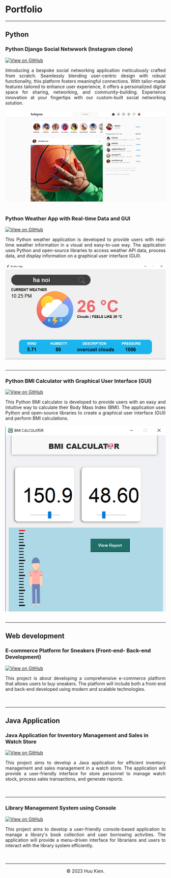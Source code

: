 # Portfolio
---
## Python

### Python Django Social Netwwork (Instagram clone)

<!-- [![Open Notebook](https://img.shields.io/badge/Jupyter-Open_Notebook-blue?logo=Jupyter)](projects/detect-food-trends-facebook.html) -->

[![View on GitHub]([https://img.shields.io/badge/GitHub-View_on_GitHub-blue?logo=GitHub)](https://github.com/HuuKienIT/Weather-App](https://github.com/thientranreal/InstagramProject))

<div style="text-align: justify">Introducing a bespoke social networking application meticulously crafted from scratch. Seamlessly blending user-centric design with robust functionality, this platform fosters meaningful connections. With tailor-made features tailored to enhance user experience, it offers a personalized digital space for sharing, networking, and community-building. Experience innovation at your fingertips with our custom-built social networking solution.</div>
<br>
<center><img src="images/instagram.png"></center>
<br>


###  Python Weather App with Real-time Data and GUI

<!-- [![Open Notebook](https://img.shields.io/badge/Jupyter-Open_Notebook-blue?logo=Jupyter)](projects/detect-food-trends-facebook.html) -->

[![View on GitHub](https://img.shields.io/badge/GitHub-View_on_GitHub-blue?logo=GitHub)](https://github.com/HuuKienIT/Weather-App)

<div style="text-align: justify">This Python weather application is developed to provide users with real-time weather information in a visual and easy-to-use way. The application uses Python and open-source libraries to access weather API data, process data, and display information on a graphical user interface (GUI).</div>
<br>
<center><img src="images/weatherapp.png"></center>
<br>

---
###  Python BMI Calculator with Graphical User Interface (GUI)

<!-- [![Open Notebook](https://img.shields.io/badge/Jupyter-Open_Notebook-blue?logo=Jupyter)](projects/detect-food-trends-facebook.html) -->
[![View on GitHub](https://img.shields.io/badge/GitHub-View_on_GitHub-blue?logo=GitHub)](https://github.com/HuuKienIT/BMI-Caculator)

<div style="text-align: justify">This Python BMI calculator is developed to provide users with an easy and intuitive way to calculate their Body Mass Index (BMI). The application uses Python and open-source libraries to create a graphical user interface (GUI) and perform BMI calculations.</div>
<br>
<center><img src="images/bmi_caculation.png"></center>
<br>

---
## Web development
###  E-commerce Platform for Sneakers (Front-end- Back-end Development)

<!-- [![Open Notebook](https://img.shields.io/badge/Jupyter-Open_Notebook-blue?logo=Jupyter)](projects/detect-food-trends-facebook.html) -->

[![View on GitHub](https://img.shields.io/badge/GitHub-View_on_GitHub-blue?logo=GitHub)](https://github.com/HuuKienIT/facebook-detect-food-trends)

<div style="text-align: justify">This project is about developing a comprehensive e-commerce platform that allows users to buy sneakers. The platform will include both a front-end and back-end developed using modern and scalable technologies.</div>
<br>
<!-- <center><img src="images/fb-food-trends.png"></center> -->
<br>

---
## Java Application
###  Java Application for Inventory Management and Sales in Watch Store

<!-- [![Open Notebook](https://img.shields.io/badge/Jupyter-Open_Notebook-blue?logo=Jupyter)](projects/detect-spam-nlp.html) -->

[![View on GitHub](https://img.shields.io/badge/GitHub-View_on_GitHub-blue?logo=GitHub)](https://github.com/HuuKienIT/detect-spam-messages-nlp/blob/master/detect-spam-nlp.ipynb)

<div style="text-align: justify">This project aims to develop a Java application for efficient inventory management and sales management in a watch store. The application will provide a user-friendly interface for store personnel to manage watch stock, process sales transactions, and generate reports.</div>
<br>
<!-- <center><img src="images/detect-spam-nlp.png"/></center> -->
<br>

---
###  Library Management System using Console

<!-- [![Open Web App](https://img.shields.io/badge/Heroku-Open_Web_App-blue?logo=Heroku)](http://credit-risk.herokuapp.com/)
[![Open Notebook](https://img.shields.io/badge/Jupyter-Open_Notebook-blue?logo=Jupyter)](https://github.com/HuuKienIT/credit-risk-prediction/blob/master/documents/Notebook.ipynb) -->


[![View on GitHub](https://img.shields.io/badge/GitHub-View_on_GitHub-blue?logo=GitHub)](https://github.com/Mirai3103/doAnOOPQuanLyThuVienConsoleApp)

<div style="text-align: justify">This project aims to develop a user-friendly console-based application to manage a library's book collection and user borrowing activities. The application will provide a menu-driven interface for librarians and users to interact with the library system efficiently.</div>
<br>
<!-- <center><img src="images/credit-risk-webapp.png"/></center> -->
<br>

---
<!-- ### Kaggle Competition: Predict Ames House Price using Lasso, Ridge, XGBoost and LightGBM

[![Open Notebook](https://img.shields.io/badge/Jupyter-Open_Notebook-blue?logo=Jupyter)](projects/ames-house-price.html)
[![View on GitHub](https://img.shields.io/badge/GitHub-View_on_GitHub-blue?logo=GitHub)](https://github.com/HuuKienIT/kaggle-house-price/blob/master/ames-house-price.ipynb)

<div style="text-align: justify">I performed comprehensive EDA to understand important variables, handled missing values, outliers, performed feature engineering, and ensembled machine learning models to predict house prices. My best model had Mean Absolute Error (MAE) of 12293.919, ranking <b>95/15502</b>, approximately <b>top 0.6%</b> in the Kaggle leaderboard.</div>
<br>
<center><img src="images/ames-house-price.jpg"/></center>
<br>

---
### Predict Breast Cancer with RF, PCA and SVM using Python

[![Open Notebook](https://img.shields.io/badge/Jupyter-Open_Notebook-blue?logo=Jupyter)](projects/breast-cancer.html)
[![View on GitHub](https://img.shields.io/badge/GitHub-View_on_GitHub-blue?logo=GitHub)](https://github.com/HuuKienIT/predict-breast-cancer-with-rf-pca-svm/blob/master/breast-cancer.ipynb)

<div style="text-align: justify">In this project I am going to perform comprehensive EDA on the breast cancer dataset, then transform the data using Principal Components Analysis (PCA) and use Support Vector Machine (SVM) model to predict whether a patient has breast cancer.</div>
<br>
<center><img src="images/breast-cancer.png"/></center>
<br>

---
### Business Analytics Conference 2018: How is NYC's Government Using Money?

[![Open Research Poster](https://img.shields.io/badge/PDF-Open_Research_Poster-blue?logo=adobe-acrobat-reader&logoColor=white)](pdf/bac2018.pdf)

<div style="text-align: justify">In three-month research and a two-day hackathon, I led a team of four students to discover insights from 6 million records of NYC and Boston government spending data sets and won runner-up prize for the best research poster out of 18 participating colleges.</div>
<br>
<center><img src="images/bac2018.JPG"/></center>
<br>

--- -->
<!-- ## Filmed by me

[![View My Films](https://img.shields.io/badge/YouTube-View_My_Films-grey?logo=youtube&labelColor=FF0000)](https://www.youtube.com/watch?v=vfZwdEWgUPE)

<div style="text-align: justify">Besides Data Science, I also have a great passion for photography and videography. Below is a list of films I documented to retain beautiful memories of places I traveled to and amazing people I met on the way.</div>
<br>

- [Ada Von Weiss - You Regret (Winter at Niagara)](https://www.youtube.com/watch?v=-5esqvmPnHI)
- [The Weight We Carry is Love - TORONTO](https://www.youtube.com/watch?v=vfZwdEWgUPE)
- [In America - Boston 2017](https://www.youtube.com/watch?v=YdXufiebgyc)
- [In America - We Call This Place Our Home (Massachusetts)](https://www.youtube.com/watch?v=jzfcM_iO0FU)

--- -->
<center>© 2023 Huu Kien.</center>
